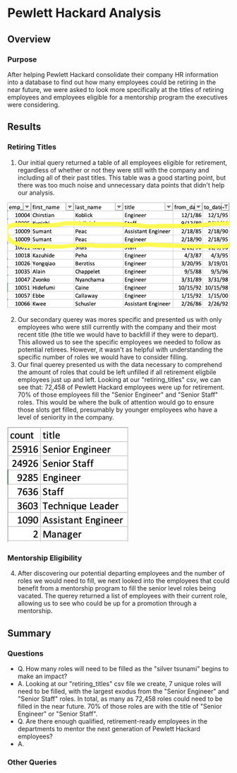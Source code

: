 # Pewlett Hackard Analysis

## Overview
### Purpose
After helping Pewlett Hackard consolidate their company HR information into a database to find out how many employees could be retiring in the near future, we were asked to look more specifically at the titles of retiring employees and employees eligible for a mentorship program the executives were considering.

## Results
### Retiring Titles
  1. Our initial query returned a table of all employees eligible for retirement, regardless of whether or not they were still with the company and including all of their past titles. This table was a good starting point, but there was too much noise and unnecessary data points that didn't help our analysis.

![Pic1](Pic1.png)

  2. Our secondary querey was mores specific and presented us with only employees who were still currently with the company and their most recent title (the title we would have to backfill if they were to depart). This allowed us to see the specific employees we needed to follow as potential retirees. However, it wasn't as helpful with understanding the specific number of roles we would have to consider filling. 
  3. Our final querey presented us with the data necessary to comprehend the amount of roles that could be left unfilled if all retirement eligbile employees just up and left. Looking at our "retiring_titles" csv, we can see that: 72,458 of Pewlett Hackard employees were up for retirement. 70% of those employees fill the "Senior Engineer" and "Senior Staff" roles. This would be where the bulk of attention would go to ensure those slots get filled, presumably by younger employees who have a level of seniority in the company. 

![Pic2](Pic2.png)

### Mentorship Eligibility
  4. After discovering our potential departing employees and the number of roles we would need to fill, we next looked into the employees that could benefit from a mentorship program to fill the senior level roles being vacated. The querey returned a list of employees with their current role, allowing us to see who could be up for a promotion through a mentorship.

## Summary
### Questions
 - Q. How many roles will need to be filled as the "silver tsunami" begins to make an impact?
 - A. Looking at our "retiring_titles" csv file we create, 7 unique roles will need to be filled, with the largest exodus from the "Senior Engineer" and "Senior Staff" roles. In total, as many as 72,458 roles could need to be filled in the near future. 70% of those roles are with the title of "Senior Engineer" or "Senior Staff".
 - Q. Are there enough qualified, retirement-ready employees in the departments to mentor the next generation of Pewlett Hackard employees?
 - A. 
### Other Queries
